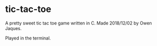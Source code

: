 # tic-tac-toe

A pretty sweet tic tac toe game written in C.
Made 2018/12/02 by Owen Jaques.

Played in the terminal.
